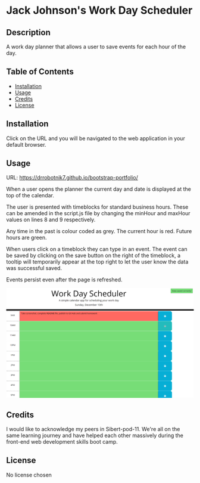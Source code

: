 # Jack Johnson's Work Day Scheduler

## Description

A work day planner that allows a user to save events for each hour of the day.

## Table of Contents

- [Installation](#installation)
- [Usage](#usage)
- [Credits](#credits)
- [License](#license)

## Installation

Click on the URL and you will be navigated to the web application in your default browser.

## Usage

URL: https://drrobotnik7.github.io/bootstrap-portfolio/

When a user opens the planner the current day and date is displayed at the top of the calendar.

The user is presented with timeblocks for standard business hours. These can be amended in the script.js file by changing the minHour and maxHour values on lines 8 and 9 respectively.

Any time in the past is colour coded as grey. The current hour is red. Future hours are green.

When users click on a timeblock they can type in an event. The event can be saved by clicking on the save button on the right of the timeblock, a tooltip will temporarily appear at the top right to let the user know the data was successful saved.

Events persist even after the page is refreshed.

![Jack Johnson Work Day Scheduler Screenshot](/assets/images/work-day-scheduler-screenshot.png)

## Credits

I would like to acknowledge my peers in Sibert-pod-11. We're all on the same learning journey and have helped each other massively during the front-end web development skills boot camp.

## License

No license chosen